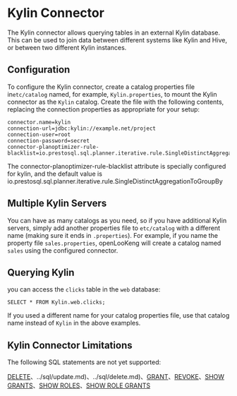 
Kylin Connector
===============

The Kylin connector allows querying tables in an external Kylin database. This can be used to join data between different systems like Kylin and Hive, or between two different Kylin instances.

Configuration
-------------

To configure the Kylin connector, create a catalog properties file in`etc/catalog` named, for example, `Kylin.properties`, to mount the Kylin connector as the `Kylin` catalog. Create the file with the following
contents, replacing the connection properties as appropriate for your setup:

``` properties
connector.name=kylin
connection-url=jdbc:kylin://example.net/project
connection-user=root
connection-password=secret
connector-planoptimizer-rule-blacklist=io.prestosql.sql.planner.iterative.rule.SingleDistinctAggregationToGroupBy
```

The connector-planoptimizer-rule-blacklist attribute is specially configured for kylin, and the default value is io.prestosql.sql.planner.iterative.rule.SingleDistinctAggregationToGroupBy

Multiple Kylin Servers
----------------------

You can have as many catalogs as you need, so if you have additional Kylin servers, simply add another properties file to `etc/catalog` with a different name (making sure it ends in `.properties`). For example, if
you name the property file `sales.properties`, openLooKeng will create a catalog named `sales` using the configured connector.

Querying Kylin
--------------

you can access the `clicks` table in the `web` database:

    SELECT * FROM Kylin.web.clicks;

If you used a different name for your catalog properties file, use that catalog name instead of `Kylin` in the above examples.

Kylin Connector Limitations
---------------------------

The following SQL statements are not yet supported:

[DELETE](../sql/insert.md)、../sql/update.md)、../sql/delete.md)、[GRANT](../sql/grant.md)、[REVOKE](../sql/revoke.md)、[SHOW GRANTS](../sql/show-grants.md)、[SHOW ROLES](../sql/show-roles.md)、[SHOW ROLE GRANTS](../sql/show-role-grants.md)